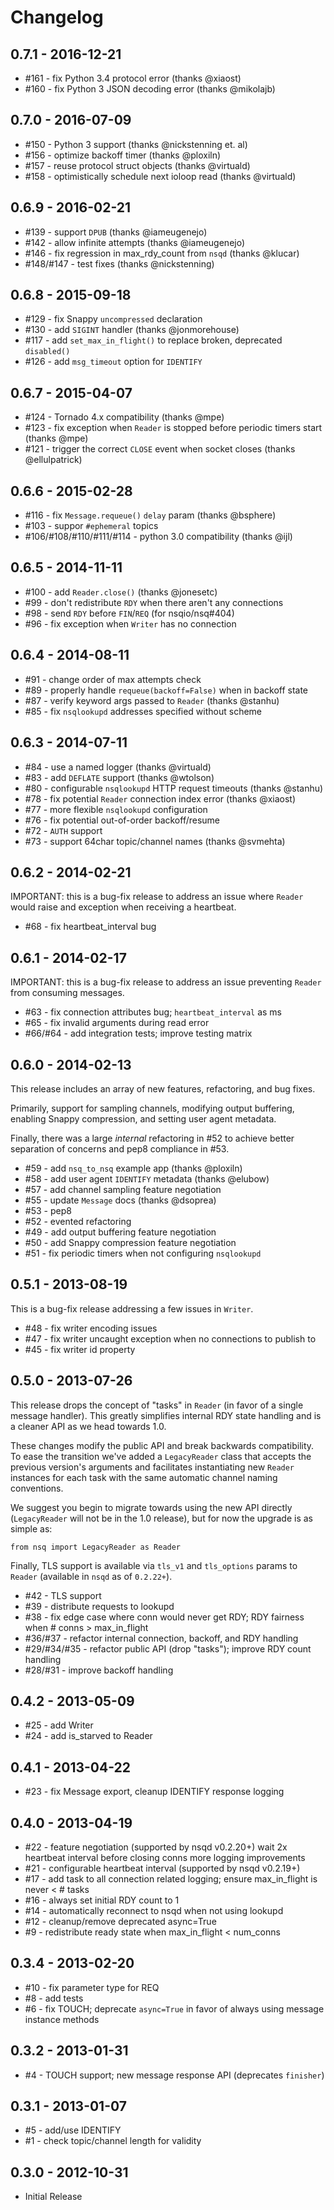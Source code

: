 # Changelog

## 0.7.1 - 2016-12-21

 * #161 - fix Python 3.4 protocol error (thanks @xiaost)
 * #160 - fix Python 3 JSON decoding error (thanks @mikolajb)

## 0.7.0 - 2016-07-09

 * #150 - Python 3 support (thanks @nickstenning et. al)
 * #156 - optimize backoff timer (thanks @ploxiln)
 * #157 - reuse protocol struct objects (thanks @virtuald)
 * #158 - optimistically schedule next ioloop read (thanks @virtuald)

## 0.6.9 - 2016-02-21

 * #139 - support `DPUB` (thanks @iameugenejo)
 * #142 - allow infinite attempts (thanks @iameugenejo)
 * #146 - fix regression in max_rdy_count from `nsqd` (thanks @klucar)
 * #148/#147 - test fixes (thanks @nickstenning)

## 0.6.8 - 2015-09-18

 * #129 - fix Snappy `uncompressed` declaration
 * #130 - add `SIGINT` handler (thanks @jonmorehouse)
 * #117 - add `set_max_in_flight()` to replace broken, deprecated `disabled()`
 * #126 - add `msg_timeout` option for `IDENTIFY`

## 0.6.7 - 2015-04-07

 * #124 - Tornado 4.x compatibility (thanks @mpe)
 * #123 - fix exception when `Reader` is stopped before periodic timers start (thanks @mpe)
 * #121 - trigger the correct `CLOSE` event when socket closes (thanks @ellulpatrick)

## 0.6.6 - 2015-02-28

 * #116 - fix `Message.requeue()` `delay` param (thanks @bsphere)
 * #103 - suppor `#ephemeral` topics
 * #106/#108/#110/#111/#114 - python 3.0 compatibility (thanks @ijl)

## 0.6.5 - 2014-11-11

 * #100 - add `Reader.close()` (thanks @jonesetc)
 * #99 - don't redistribute `RDY` when there aren't any connections
 * #98 - send `RDY` before `FIN`/`REQ` (for nsqio/nsq#404)
 * #96 - fix exception when `Writer` has no connection

## 0.6.4 - 2014-08-11

 * #91 - change order of max attempts check
 * #89 - properly handle `requeue(backoff=False)` when in backoff state
 * #87 - verify keyword args passed to `Reader` (thanks @stanhu)
 * #85 - fix `nsqlookupd` addresses specified without scheme

## 0.6.3 - 2014-07-11

 * #84 - use a named logger (thanks @virtuald)
 * #83 - add `DEFLATE` support (thanks @wtolson)
 * #80 - configurable `nsqlookupd` HTTP request timeouts (thanks @stanhu)
 * #78 - fix potential `Reader` connection index error (thanks @xiaost)
 * #77 - more flexible `nsqlookupd` configuration
 * #76 - fix potential out-of-order backoff/resume
 * #72 - `AUTH` support
 * #73 - support 64char topic/channel names (thanks @svmehta)

## 0.6.2 - 2014-02-21

IMPORTANT: this is a bug-fix release to address an issue where `Reader` would raise
and exception when receiving a heartbeat.

 * #68 - fix heartbeat_interval bug

## 0.6.1 - 2014-02-17

IMPORTANT: this is a bug-fix release to address an issue preventing `Reader` from
consuming messages.

 * #63 - fix connection attributes bug; `heartbeat_interval` as ms
 * #65 - fix invalid arguments during read error
 * #66/#64 - add integration tests; improve testing matrix

## 0.6.0 - 2014-02-13

This release includes an array of new features, refactoring, and bug fixes.

Primarily, support for sampling channels, modifying output buffering, enabling
Snappy compression, and setting user agent metadata.

Finally, there was a large *internal* refactoring in #52 to achieve better separation of
concerns and pep8 compliance in #53.

 * #59 - add `nsq_to_nsq` example app (thanks @ploxiln)
 * #58 - add user agent `IDENTIFY` metadata (thanks @elubow)
 * #57 - add channel sampling feature negotiation
 * #55 - update `Message` docs (thanks @dsoprea)
 * #53 - pep8
 * #52 - evented refactoring
 * #49 - add output buffering feature negotiation
 * #50 - add Snappy compression feature negotiation
 * #51 - fix periodic timers when not configuring `nsqlookupd`

## 0.5.1 - 2013-08-19

This is a bug-fix release addressing a few issues in `Writer`.

 * #48 - fix writer encoding issues
 * #47 - fix writer uncaught exception when no connections to publish to
 * #45 - fix writer id property

## 0.5.0 - 2013-07-26

This release drops the concept of "tasks" in `Reader` (in favor of a single message handler). This
greatly simplifies internal RDY state handling and is a cleaner API as we head towards 1.0.

These changes modify the public API and break backwards compatibility. To ease the transition we've
added a `LegacyReader` class that accepts the previous version's arguments and facilitates
instantiating new `Reader` instances for each task with the same automatic channel naming
conventions.

We suggest you begin to migrate towards using the new API directly (`LegacyReader` will not be
in the 1.0 release), but for now the upgrade is as simple as:

    from nsq import LegacyReader as Reader

Finally, TLS support is available via `tls_v1` and `tls_options` params to `Reader` (available in
`nsqd` as of `0.2.22+`).

 * #42 - TLS support
 * #39 - distribute requests to lookupd
 * #38 - fix edge case where conn would never get RDY; RDY fairness when # conns > max_in_flight
 * #36/#37 - refactor internal connection, backoff, and RDY handling
 * #29/#34/#35 - refactor public API (drop "tasks"); improve RDY count handling
 * #28/#31 - improve backoff handling

## 0.4.2 - 2013-05-09

 * #25 - add Writer
 * #24 - add is_starved to Reader

## 0.4.1 - 2013-04-22

 * #23 - fix Message export, cleanup IDENTIFY response logging

## 0.4.0 - 2013-04-19

 * #22 - feature negotiation (supported by nsqd v0.2.20+)
         wait 2x heartbeat interval before closing conns
         more logging improvements
 * #21 - configurable heartbeat interval (supported by nsqd v0.2.19+)
 * #17 - add task to all connection related logging; ensure max_in_flight is never < # tasks
 * #16 - always set initial RDY count to 1
 * #14 - automatically reconnect to nsqd when not using lookupd
 * #12 - cleanup/remove deprecated async=True
 * #9 - redistribute ready state when max_in_flight < num_conns

## 0.3.4 - 2013-02-20
 
 * #10 - fix parameter type for REQ
 * #8 - add tests
 * #6 - fix TOUCH; deprecate `async=True` in favor of always using message instance methods

## 0.3.2 - 2013-01-31

 * #4 - TOUCH support; new message response API (deprecates `finisher`)

## 0.3.1 - 2013-01-07

 * #5 - add/use IDENTIFY
 * #1 - check topic/channel length for validity

## 0.3.0 - 2012-10-31

 * Initial Release
